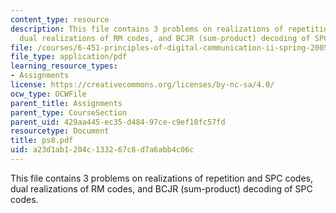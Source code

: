 ```yaml
---
content_type: resource
description: This file contains 3 problems on realizations of repetition and SPC codes,
  dual realizations of RM codes, and BCJR (sum-product) decoding of SPC codes.
file: /courses/6-451-principles-of-digital-communication-ii-spring-2005/a23d1ab1204c133267c8d7a6abb4c06c_ps8.pdf
file_type: application/pdf
learning_resource_types:
- Assignments
license: https://creativecommons.org/licenses/by-nc-sa/4.0/
ocw_type: OCWFile
parent_title: Assignments
parent_type: CourseSection
parent_uid: 429aa445-ec35-d484-97ce-c9ef10fc57fd
resourcetype: Document
title: ps8.pdf
uid: a23d1ab1-204c-1332-67c8-d7a6abb4c06c
---
```

This file contains 3 problems on realizations of repetition and SPC codes, dual realizations of RM codes, and BCJR (sum-product) decoding of SPC codes.